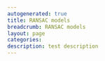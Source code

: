 ```yaml
---
autogenerated: true
title: RANSAC models
breadcrumb: RANSAC models
layout: page
categories: 
description: test description
---
```



